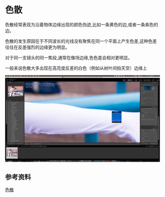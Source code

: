 # 色散

色散经常表现为沿着物体边缘出现的颜色伪迹,比如一条黄色的边,或者一条紫色的边。

色散的发生原因在于不同波长的光线没有聚焦在同一个平面上产生色差,这种色差往往在反差强烈的边缘更为明显。

对于同一支镜头的同一焦段,通常在像场边缘,色色差会相对更明显。

一般来说色散大多出现在高亮度反差的白色（例如从树叶间拍天空）边缘上

![色散](/study/imgs/sesan.jpeg)

## 参考资料

[色散](https://techyourmind.com/article/1110)